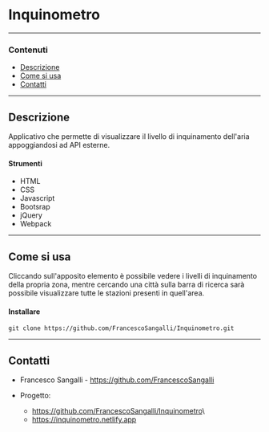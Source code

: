 # **Inquinometro**

---

### Contenuti

- [Descrizione](#descrizione)
- [Come si usa](#come-si-usa)
- [Contatti](#contatti)

---

## Descrizione

Applicativo che permette di visualizzare il livello di inquinamento dell'aria appoggiandosi ad API esterne.

#### Strumenti

- HTML
- CSS
- Javascript
- Bootsrap
- jQuery
- Webpack

---

## Come si usa

Cliccando sull'apposito elemento è possibile vedere i livelli di inquinamento della propria zona, mentre cercando una città sulla barra di ricerca sarà possibile visualizzare tutte le stazioni presenti in quell'area. 

#### Installare

`git clone https://github.com/FrancescoSangalli/Inquinometro.git`

---

## Contatti

- Francesco Sangalli - <https://github.com/FrancescoSangalli>

- Progetto:
    * <https://github.com/FrancescoSangalli/Inquinometro>\
    * <https://inquinometro.netlify.app>
